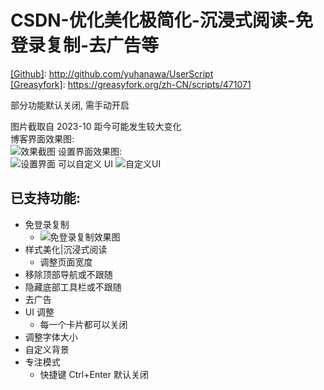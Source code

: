 # CSDN-优化美化极简化-沉浸式阅读-免登录复制-去广告等

[[Github]](https://github.com/yuhanawa/UserScript): http://github.com/yuhanawa/UserScript  
[[Greasyfork]](https://greasyfork.org/zh-CN/scripts/471071): https://greasyfork.org/zh-CN/scripts/471071

部分功能默认关闭, 需手动开启

图片截取自 2023-10 距今可能发生较大变化  
博客界面效果图:  
![效果截图](https://s2.loli.net/2023/10/22/MNxA6JUz4uCEdDk.png)
设置界面效果图:  
![设置界面](https://s2.loli.net/2023/10/22/yuOm9iBnS2kxpMq.png)
可以自定义 UI
![自定义UI](https://s2.loli.net/2023/10/22/ghJUKaRCHqAroQF.png)

## 已支持功能:

- 免登录复制
  - ![免登录复制效果图](https://s2.loli.net/2023/10/22/ulQ75mbK1TSFOxi.png)
- 样式美化|沉浸式阅读
  - 调整页面宽度
- 移除顶部导航或不跟随
- 隐藏底部工具栏或不跟随
- 去广告
- UI 调整
  - 每一个卡片都可以关闭
- 调整字体大小
- 自定义背景
- 专注模式
  - 快捷键 Ctrl+Enter 默认关闭
